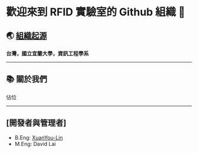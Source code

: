 # 歡迎來到 RFID 實驗室的 Github 組織 👋

## 🌏 [組織起源](https://csie.niu.edu.tw/index.php)
**台灣，國立宜蘭大學，資訊工程學系**  

---

## 📚 關於我們
佔位

---

## [開發者與管理者]
- B.Eng: [XuanYou-Lin](https://tsukisama9292.github.io/blog/)
- M.Eng: David Lai
